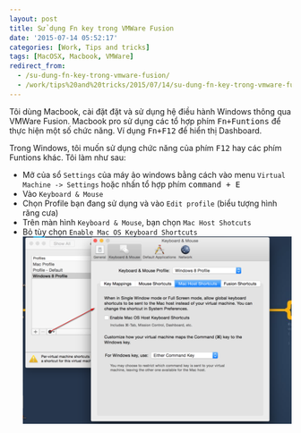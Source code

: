 ```yaml
---
layout: post
title: Sử dụng Fn key trong VMWare Fusion
date: '2015-07-14 05:52:17'
categories: [Work, Tips and tricks]
tags: [MacOSX, Macbook, VMWare]
redirect_from: 
  - /su-dung-fn-key-trong-vmware-fusion/
  - /work/tips%20and%20tricks/2015/07/14/su-dung-fn-key-trong-vmware-fusion.html
---
```


Tôi dùng Macbook, cài đặt đặt và sử dụng hệ điều hành Windows thông qua VMWare Fusion.
Macbook pro sử dụng các tổ hợp phím <kbd>Fn+Funtions</kbd> để thực hiện một số chức năng. Ví dụng <kbd>Fn+F12</kbd> để hiển thị Dashboard.

Trong Windows, tôi muốn sử dụng chức năng của phím <kbd>F12</kbd> hay các phím Funtions khác. Tôi làm như sau:

 * Mở của sổ `Settings` của máy ảo windows bằng cách vào menu `Virtual Machine -> Settings` hoặc nhấn tổ hợp phím <kbd>command + E</kbd>
 * Vào `Keyboard & Mouse`
 * Chọn Profile bạn đang sử dụng và vào `Edit profile` (biểu tượng hình răng cưa)
 * Trên màn hình `Keyboard & Mouse`, bạn chọn `Mac Host Shotcuts`
 * Bỏ tùy chọn `Enable Mac OS Keyboard Shortcuts`
![](/images/2015/07/macos-keyboard-mouse-preferences.png)
 
